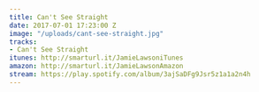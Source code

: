 ```yaml
---
title: Can't See Straight
date: 2017-07-01 17:23:00 Z
image: "/uploads/cant-see-straight.jpg"
tracks:
- Can't See Straight
itunes: http://smarturl.it/JamieLawsoniTunes
amazon: http://smarturl.it/JamieLawsonAmazon
stream: https://play.spotify.com/album/3ajSaDFg9Jsr5z1a1a2n4h
---
```


